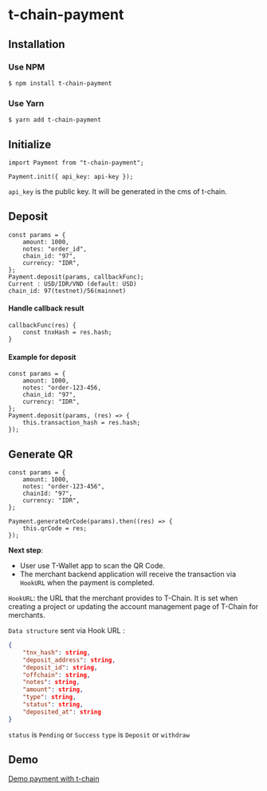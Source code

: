# t-chain-payment

## Installation

### Use NPM

```
$ npm install t-chain-payment
```

### Use Yarn
```
$ yarn add t-chain-payment
```

## Initialize

```
import Payment from "t-chain-payment";

Payment.init({ api_key: api-key });
```

`api_key` is the public key. It will be generated in the cms of t-chain.


## Deposit

```
const params = {
	amount: 1000,
	notes: "order_id",
	chain_id: "97",
	currency: "IDR",
};
Payment.deposit(params, callbackFunc);
Current : USD/IDR/VND (default: USD)
chain_id: 97(testnet)/56(mainnet)
```
#### Handle callback result  
```
callbackFunc(res) {
    const tnxHash = res.hash;
}
```

#### Example for deposit
```
const params = {
	amount: 1000,
	notes: "order-123-456,
	chain_id: "97",
	currency: "IDR",
};
Payment.deposit(params, (res) => {
    this.transaction_hash = res.hash;
});
```

## Generate QR
```
const params = {
    amount: 1000,
    notes: "order-123-456",
    chainId: "97",
    currency: "IDR",
};

Payment.generateQrCode(params).then((res) => {
    this.qrCode = res;
});

```

**Next step**: 
- User use T-Wallet app to scan the QR Code.
- The merchant backend application will receive the transaction via `HookURL` when the payment is completed.

`HookURL`: the URL that the merchant provides to T-Chain. It is set when creating a project or updating the account management page of T-Chain for merchants.

`Data structure` sent via Hook URL :
```json
{
	"tnx_hash": string,
	"deposit_address": string,
	"deposit_id": string,
	"offchain": string,
	"notes": string,
	"amount": string,
	"type": string, 
	"status": string,
	"deposited_at": string
}
```

`status` is `Pending` or `Success`
`type` is `Deposit` or `withdraw`

## Demo

[Demo payment with t-chain](https://tchain-demo.tokoin.io/)
